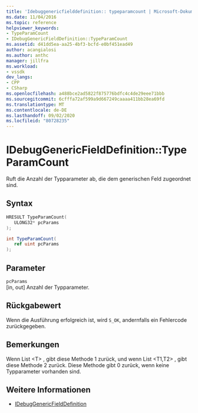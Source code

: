 ```yaml
---
title: 'Idebuggenericfielddefinition:: typeparamcount | Microsoft-Dokumentation'
ms.date: 11/04/2016
ms.topic: reference
helpviewer_keywords:
- TypeParamCount
- IDebugGenericFieldDefinition::TypeParamCount
ms.assetid: d41dd5ea-aa25-4bf3-bcfd-e0bf451ead49
author: acangialosi
ms.author: anthc
manager: jillfra
ms.workload:
- vssdk
dev_langs:
- CPP
- CSharp
ms.openlocfilehash: a488bce2ad5822f875776bdfc4c4de29eee71bbb
ms.sourcegitcommit: 6cfffa72af599a9d667249caaaa411bb28ea69fd
ms.translationtype: MT
ms.contentlocale: de-DE
ms.lasthandoff: 09/02/2020
ms.locfileid: "80728235"
---
```

# <a name="idebuggenericfielddefinitiontypeparamcount"></a>IDebugGenericFieldDefinition::TypeParamCount
Ruft die Anzahl der Typparameter ab, die dem generischen Feld zugeordnet sind.

## <a name="syntax"></a>Syntax

```cpp
HRESULT TypeParamCount(
   ULONG32* pcParams
);
```

```csharp
int TypeParamCount(
   ref uint pcParams
);
```

## <a name="parameters"></a>Parameter
`pcParams`\
[in, out] Anzahl der Typparameter.

## <a name="return-value"></a>Rückgabewert
 Wenn die Ausführung erfolgreich ist, wird `S_OK`, andernfalls ein Fehlercode zurückgegeben.

## <a name="remarks"></a>Bemerkungen
 Wenn List \<T> , gibt diese Methode 1 zurück, und wenn List \<T1,T2> , gibt diese Methode 2 zurück. Diese Methode gibt 0 zurück, wenn keine Typparameter vorhanden sind.

## <a name="see-also"></a>Weitere Informationen
- [IDebugGenericFieldDefinition](../../../extensibility/debugger/reference/idebuggenericfielddefinition.md)
